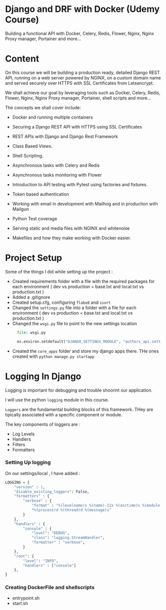 # Django and DRF with Docker (Udemy Course)
Building a functional API with Docker, Celery, Redis, Flower, Nginx, Nginx Proxy manager, Portainer and more...

# Content

On this course we will be building a production ready, detailed Django REST API, running on a web server powered by NGINX, on a custom domain name and served securely over HTTPS with SSL Certificates from Letsencrypt.

We shall achieve our goal by leveraging tools such as Docker, Celery, Redis, Flower, Nginx, Nginx Proxy manager, Portainer, shell scripts and more...

The concepts we shall cover include:

- Docker and running multiple containers

- Securing a Django REST API with HTTPS using SSL Certificates

- REST APIs with Django and Django Rest Framework

- Class Based Views.

- Shell Scripting.

- Asynchronous tasks with Celery and Redis

- Asynchronous tasks monitoring with Flower

- Introduction to API testing with Pytest using factories and fixtures.

- Token based authentication

- Working with email in development with Mailhog and in production with Mailgun

- Python Test coverage

- Serving static and media files with NGINX and whitenoise

- Makefiles and how they make working with Docker easier.


# Project Setup

Some of the things I did while setting up the project :

- Created requirements folder with a file with the required packages for each environment ( dev vs production = base.txt and local.txt vs production.txt )
- Added a .gitignore
- Created setup.cfg, configuring ```flake8``` and ```isort```
- Changed the ```settings.py``` file into a folder with a file for each environment ( dev vs production = base.txt and local.txt vs production.txt )
- Changed the ```wsgi.py``` file to point to the new settings location
  ```py
    file: wsgi.py

    os.environ.setdefault("DJANGO_SETTINGS_MODULE", "authors_api.settings.local")
  ```
- Created the ```core_apps``` folder and store my django apps there. THe ones created with ```python manage.py startapp```

# Logging In Django

Logging is important for debugging and trouble shoorint our application.

I will use the python ```logging``` module in this course.

```Loggers``` are the fundamental building blocks of this framework. THey are tipically associated with a specific component or module.

The key components of loggers are :

- Log Levels
- Handlers
- Filters
- Formatters

### Setting Up logging

On our settings/local , I have added :
```py
LOGGING = {
    "version" : 1,
    "disable_existing_loggers": False,
    "formatters" : {
        "verbose" : {
            "format" : "%(levelname)s %(name)-12s %(asctime)s %(module)s"
            "%(process)d %(thread)d %(message)s"
        }
    },
    "handlers" : {
        "console" : {
            "level": "DEBUG",
            "class": "logging.StreamHandler",
            "formatter" : "verbose",
        }
    },
    "root": {
        "level": "INFO",
        "handlers" : ["console"]
    },
}
```
### Creating DockerFile and shellscripts

- entrypoint.sh
- start.sh
